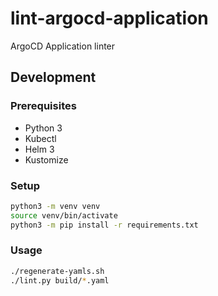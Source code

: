 # lint-argocd-application

ArgoCD Application linter

## Development

### Prerequisites

- Python 3
- Kubectl
- Helm 3
- Kustomize

### Setup

```bash
python3 -m venv venv
source venv/bin/activate
python3 -m pip install -r requirements.txt
```

### Usage

```bash
./regenerate-yamls.sh
./lint.py build/*.yaml
```
